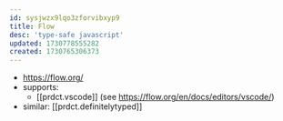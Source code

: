 ```yaml
---
id: sysjwzx9lqo3zforvibxyp9
title: Flow
desc: 'type-safe javascript'
updated: 1730778555282
created: 1730765306373
---
```


- https://flow.org/
- supports: 
  - [[prdct.vscode]] (see https://flow.org/en/docs/editors/vscode/)
- similar: [[prdct.definitelytyped]]